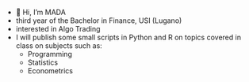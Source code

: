 - 👋 Hi, I’m MADA
-  third year of the Bachelor in Finance, USI (Lugano)
-  interested in Algo Trading
-  I will publish some small scripts in Python and R on topics covered in class on subjects such as: 
    * Programming
    * Statistics 
    * Econometrics
